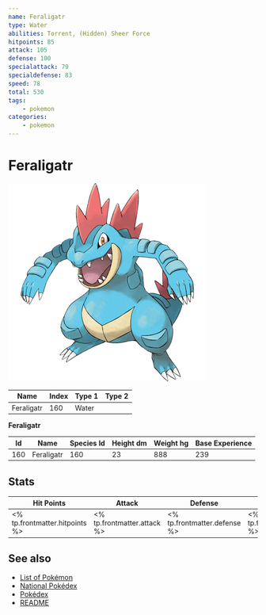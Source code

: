```yaml
---
name: Feraligatr
type: Water
abilities: Torrent, (Hidden) Sheer Force
hitpoints: 85
attack: 105
defense: 100
specialattack: 79
specialdefense: 83
speed: 78
total: 530
tags:
    - pokemon
categories:
    - pokemon
---
```


# Feraligatr


![Feraligatr](images/160.png)

| **Name** | **Index** | **Type 1** | **Type 2** |
|----|----|----|----|
| Feraligatr | 160 | Water  |  |

**Feraligatr** 




| **Id** | **Name** | **Species Id** | **Height dm** | **Weight hg** | **Base Experience** |
|--------|----------|----------------|------------|------------|---------------------|
| 160 | Feraligatr | 160 | 23 | 888 | 239 |



## Stats

| **Hit Points** | **Attack** | **Defense** | **Special Attack** | **Special Defense** | **Speed** | **Total** |
|----------------|------------|-------------|--------------------|---------------------|-----------|-----------|
| <% tp.frontmatter.hitpoints %> | <% tp.frontmatter.attack %> | <% tp.frontmatter.defense %> | <% tp.frontmatter.specialattack %> | <% tp.frontmatter.specialdefense %> | <% tp.frontmatter.speed %> | <% tp.frontmatter.total %> |

## See also

- [List of Pokémon](../pokemon.md)
- [National Pokédex](../national_pokedex.md)
- [Pokédex](../pokedex.md)
- [README](../README.md)
